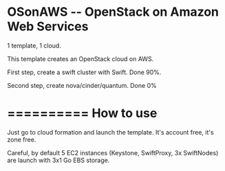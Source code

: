 OSonAWS -- OpenStack on Amazon Web Services
===========================================

1 template, 1 cloud.

This template creates an OpenStack cloud on AWS.

First step, create a swift cluster with Swift. Done 90%.

Second step, create nova/cinder/quantum. Done 0%

==========
How to use
==========

Just go to cloud formation and launch the template.
It's account free, it's zone free.

Careful, by default 5 EC2 instances (Keystone, SwiftProxy, 3x SwiftNodes) are launch with 3x1 Go EBS storage.